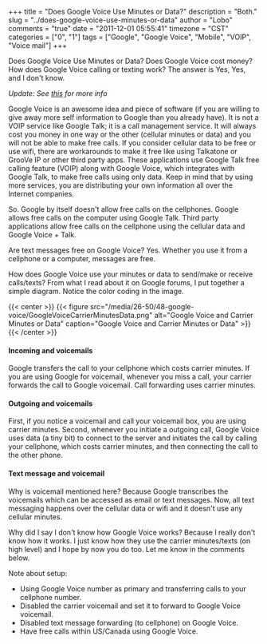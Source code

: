 +++
title = "Does Google Voice Use Minutes or Data?"
description = "Both."
slug = "../does-google-voice-use-minutes-or-data"
author = "Lobo"
comments = "true"
date = "2011-12-01 05:55:41"
timezone = "CST"
categories = ["0", "1"]
tags = ["Google", "Google Voice", "Mobile", "VOIP", "Voice mail"]
+++

Does Google Voice Use Minutes or Data? Does Google Voice cost money? How does Google Voice calling or texting work? The answer is Yes, Yes, and I don't know.

_Update: See [this](https://support.google.com/voice/answer/115063?hl=en) for more info_

Google Voice is an awesome idea and piece of software (if you are willing to give away more self information to Google than you already have). It is not a VOIP service like Google Talk; it is a call management service. It will always cost you money in one way or the other (cellular minutes or data) and you will not be able to make free calls. If you consider cellular data to be free or use wifi, there are workarounds to make it free like using Talkatone or GrooVe IP or other third party apps. These applications use Google Talk free calling feature (VOIP) along with Google Voice, which integrates with Google Talk, to make free calls using only data. Keep in mind that by using more services, you are distributing your own information all over the Internet companies.

So. Google by itself doesn't allow free calls on the cellphones. Google allows free calls on the computer using Google Talk. Third party applications allow free calls on the cellphone using the cellular data and Google Voice + Talk.

Are text messages free on Google Voice? Yes. Whether you use it from a cellphone or a computer, messages are free.

How does Google Voice use your minutes or data to send/make or receive calls/texts? From what I read about it on Google forums, I put together a simple diagram. Notice the color coding in the image.

{{< center >}}
{{< figure src="/media/26-50/48-google-voice/GoogleVoiceCarrierMinutesData.png" alt="Google Voice and Carrier Minutes or Data" caption="Google Voice and Carrier Minutes or Data" >}}
{{< /center >}}

#### Incoming and voicemails
Google transfers the call to your cellphone which costs carrier minutes. If you are using Google for voicemail, whenever you miss a call, your carrier forwards the call to Google voicemail. Call forwarding uses carrier minutes.

#### Outgoing and voicemails
First, if you notice a voicemail and call your voicemail box, you are using carrier minutes. Second, whenever you initiate a outgoing call, Google Voice uses data (a tiny bit) to connect to the server and initiates the call by calling your cellphone, which costs carrier minutes, and then connecting the call to the other phone.

#### Text message and voicemail
Why is voicemail mentioned here? Because Google transcribes the voicemails which can be accessed as email or text messages. Now, all text messaging happens over the cellular data or wifi and it doesn't use any cellular minutes.

Why did I say I don't know how Google Voice works? Because I really don't know how it works. I just know how they use the carrier minutes/texts (on high level) and I hope by now you do too. Let me know in the comments below.

Note about setup:  

- Using Google Voice number as primary and transferring calls to your cellphone number.  
- Disabled the carrier voicemail and set it to forward to Google Voice voicemail.  
- Disabled text message forwarding (to cellphone) on Google Voice.  
- Have free calls within US/Canada using Google Voice.  
